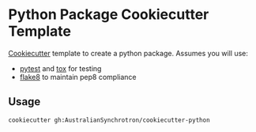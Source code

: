 # Python Package Cookiecutter Template

[Cookiecutter](https://github.com/audreyr/cookiecutter) template to create a
python package. Assumes you will use:

* [pytest](http://pytest.org/) and [tox](https://tox.readthedocs.org/) for testing
* [flake8](https://flake8.readthedocs.org/) to maintain pep8 compliance

## Usage

```
cookiecutter gh:AustralianSynchrotron/cookiecutter-python
```
